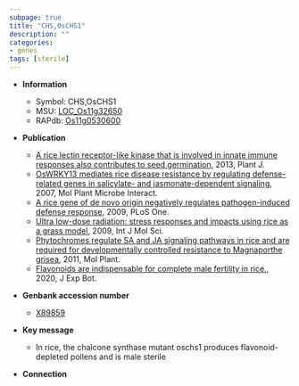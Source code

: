 ```yaml
---
subpage: true
title: "CHS,OsCHS1"
description: ""
categories:
- genes
tags: [sterile]
---
```


* **Information**  
    + Symbol: CHS,OsCHS1  
    + MSU: [LOC_Os11g32650](http://rice.plantbiology.msu.edu/cgi-bin/ORF_infopage.cgi?orf=LOC_Os11g32650)  
    + RAPdb: [Os11g0530600](http://rapdb.dna.affrc.go.jp/viewer/gbrowse_details/irgsp1?name=Os11g0530600)  

* **Publication**  
    + [A rice lectin receptor-like kinase that is involved in innate immune responses also contributes to seed germination](http://www.ncbi.nlm.nih.gov/pubmed?term=A+rice+lectin+receptor-like+kinase+that+is+involved+in+innate+immune+responses+also+contributes+to+seed+germination%5BTitle%5D), 2013, Plant J.
    + [OsWRKY13 mediates rice disease resistance by regulating defense-related genes in salicylate- and jasmonate-dependent signaling](http://www.ncbi.nlm.nih.gov/pubmed?term=OsWRKY13+mediates+rice+disease+resistance+by+regulating+defense-related+genes+in+salicylate-+and+jasmonate-dependent+signaling%5BTitle%5D), 2007, Mol Plant Microbe Interact.
    + [A rice gene of de novo origin negatively regulates pathogen-induced defense response](http://www.ncbi.nlm.nih.gov/pubmed?term=A+rice+gene+of+de+novo+origin+negatively+regulates+pathogen-induced+defense+response%5BTitle%5D), 2009, PLoS One.
    + [Ultra low-dose radiation: stress responses and impacts using rice as a grass model](http://www.ncbi.nlm.nih.gov/pubmed?term=Ultra+low-dose+radiation:+stress+responses+and+impacts+using+rice+as+a+grass+model%5BTitle%5D), 2009, Int J Mol Sci.
    + [Phytochromes regulate SA and JA signaling pathways in rice and are required for developmentally controlled resistance to Magnaporthe grisea](http://www.ncbi.nlm.nih.gov/pubmed?term=Phytochromes+regulate+SA+and+JA+signaling+pathways+in+rice+and+are+required+for+developmentally+controlled+resistance+to+Magnaporthe+grisea%5BTitle%5D), 2011, Mol Plant.
    + [Flavonoids are indispensable for complete male fertility in rice.](http://www.ncbi.nlm.nih.gov/pubmed?term=Flavonoids+are+indispensable+for+complete+male+fertility+in+rice.%5BTitle%5D), 2020, J Exp Bot.

* **Genbank accession number**  
    + [X89859](http://www.ncbi.nlm.nih.gov/nuccore/X89859)

* **Key message**  
    + In rice, the chalcone synthase mutant oschs1 produces flavonoid-depleted pollens and is male sterile

* **Connection**  



